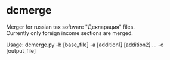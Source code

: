 # dcmerge
Merger for russian tax software "Декларация" files.  
Currently only foreign income sections are merged.

Usage: dcmerge.py -b [base_file] -a [addition1] [addition2] ... -o [output_file]
